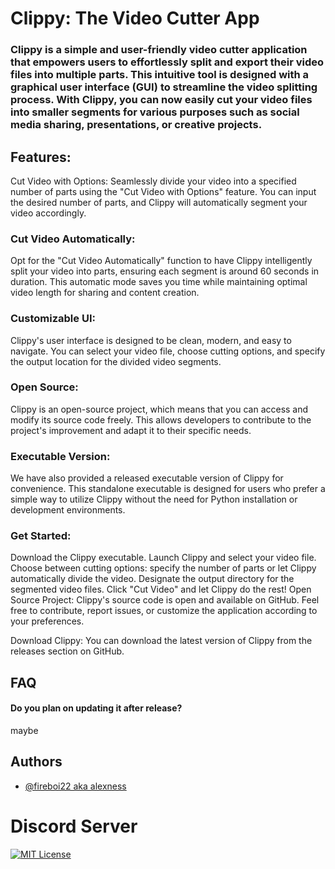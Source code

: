 
# Clippy: The Video Cutter App


### Clippy is a simple and user-friendly video cutter application that empowers users to effortlessly split and export their video files into multiple parts. This intuitive tool is designed with a graphical user interface (GUI) to streamline the video splitting process. With Clippy, you can now easily cut your video files into smaller segments for various purposes such as social media sharing, presentations, or creative projects.

## Features:
Cut Video with Options: 
Seamlessly divide your video into a specified number of parts using the "Cut Video with Options" feature. You can input the desired number of parts, and Clippy will automatically segment your video accordingly.

### Cut Video Automatically: 
Opt for the "Cut Video Automatically" function to have Clippy intelligently split your video into parts, ensuring each segment is around 60 seconds in duration. This automatic mode saves you time while maintaining optimal video length for sharing and content creation.

### Customizable UI: 
Clippy's user interface is designed to be clean, modern, and easy to navigate. You can select your video file, choose cutting options, and specify the output location for the divided video segments.

### Open Source: 
Clippy is an open-source project, which means that you can access and modify its source code freely. This allows developers to contribute to the project's improvement and adapt it to their specific needs.

### Executable Version: 
We have also provided a released executable version of Clippy for convenience. This standalone executable is designed for users who prefer a simple way to utilize Clippy without the need for Python installation or development environments.

### Get Started:

Download the Clippy executable.
Launch Clippy and select your video file.
Choose between cutting options: specify the number of parts or let Clippy automatically divide the video.
Designate the output directory for the segmented video files.
Click "Cut Video" and let Clippy do the rest!
Open Source Project:
Clippy's source code is open and available on GitHub. Feel free to contribute, report issues, or customize the application according to your preferences.

Download Clippy:
You can download the latest version of Clippy from the releases section on GitHub.


## FAQ

#### Do you plan on updating it after release?

maybe



## Authors

- [@fireboi22 aka alexness](https://github.com/fireboi22)

# Discord Server

[![MIT License](https://img.shields.io/discord/992824663698837574
)](discord.gg/9eE7XmJH)

